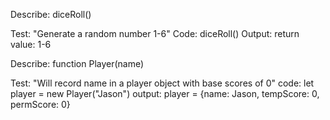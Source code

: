 Describe: diceRoll()

Test: "Generate a random number 1-6"
Code: diceRoll()
Output: return value: 1-6

Describe: function Player(name)

Test: "Will record name in a player object with base scores of 0"
code: let player = new Player("Jason")
output: player = {name: Jason, tempScore: 0, permScore: 0}